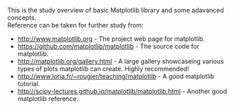 This is the study overview of basic Matplotlib library and some adavanced concepts.  
Reference can be taken for further study from:  
* http://www.matplotlib.org - The project web page for matplotlib.  
* https://github.com/matplotlib/matplotlib - The source code for matplotlib.  
* http://matplotlib.org/gallery.html - A large gallery showcaseing various types of plots matplotlib can create. Highly recommended!   
* http://www.loria.fr/~rougier/teaching/matplotlib - A good matplotlib tutorial.  
* http://scipy-lectures.github.io/matplotlib/matplotlib.html - Another good matplotlib reference.
